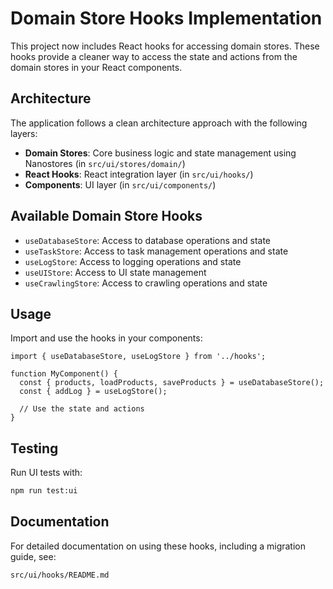 # Domain Store Hooks Implementation

This project now includes React hooks for accessing domain stores. These hooks provide a cleaner way to access the state and actions from the domain stores in your React components.

## Architecture

The application follows a clean architecture approach with the following layers:

- **Domain Stores**: Core business logic and state management using Nanostores (in `src/ui/stores/domain/`)
- **React Hooks**: React integration layer (in `src/ui/hooks/`)
- **Components**: UI layer (in `src/ui/components/`)

## Available Domain Store Hooks

- `useDatabaseStore`: Access to database operations and state
- `useTaskStore`: Access to task management operations and state 
- `useLogStore`: Access to logging operations and state
- `useUIStore`: Access to UI state management
- `useCrawlingStore`: Access to crawling operations and state

## Usage

Import and use the hooks in your components:

```tsx
import { useDatabaseStore, useLogStore } from '../hooks';

function MyComponent() {
  const { products, loadProducts, saveProducts } = useDatabaseStore();
  const { addLog } = useLogStore();
  
  // Use the state and actions
}
```

## Testing

Run UI tests with:

```bash
npm run test:ui
```

## Documentation

For detailed documentation on using these hooks, including a migration guide, see:

```
src/ui/hooks/README.md
```
